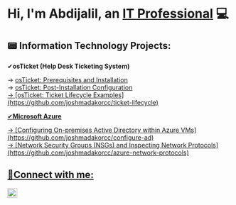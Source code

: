 <h1>Hi, I'm Abdijalil, an <a href="https://linkedin.com/in/abdijalilimam">IT Professional</a> 💻</h1>
<h2>📟 Information Technology Projects:</h2>
✔<b>osTicket (Help Desk Ticketing System)</b>
 <p> → <a href="https://github.com/abdijalilimam/osTicket-Prereqs">osTicket: Prerequisites and Installation </a> <br>
 → <a href="https://github.com/abdijalilimam/osticket-post">osTicket: Post-Installation Configuration <br>
 → [osTicket: Ticket Lifecycle Examples](https://github.com/joshmadakorcc/ticket-lifecycle) </p>
✔<b>Microsoft Azure</b>
 <p> → [Configuring On-premises Active Directory within Azure VMs](https://github.com/joshmadakorcc/configure-ad) <br>
   → [Network Security Groups (NSGs) and Inspecting Network Protocols](https://github.com/joshmadakorcc/azure-network-protocols)</p>
<h2>📱Connect with me:</h2>

[<img align="left" alt="Josh | LinkedIn" width="22px" src="https://cdn.jsdelivr.net/npm/simple-icons@v3/icons/linkedin.svg" />][linkedin]

[linkedin]: https://www.linkedin.com/in/abdijalilimam/
